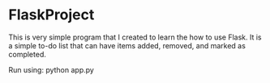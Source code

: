 # FlaskProject

This is very simple program that I created to learn the how to use Flask. It is a simple to-do list that can have items added, removed, and marked as completed.

Run using: python app.py

